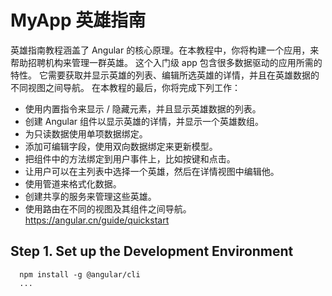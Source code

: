 # MyApp 英雄指南

英雄指南教程涵盖了 Angular 的核心原理。在本教程中，你将构建一个应用，来帮助招聘机构来管理一群英雄。
这个入门级 app 包含很多数据驱动的应用所需的特性。 它需要获取并显示英雄的列表、编辑所选英雄的详情，并且在英雄数据的不同视图之间导航。
在本教程的最后，你将完成下列工作：
  - 使用内置指令来显示 / 隐藏元素，并且显示英雄数据的列表。
  - 创建 Angular 组件以显示英雄的详情，并显示一个英雄数组。
  - 为只读数据使用单项数据绑定。
  - 添加可编辑字段，使用双向数据绑定来更新模型。
  - 把组件中的方法绑定到用户事件上，比如按键和点击。
  - 让用户可以在主列表中选择一个英雄，然后在详情视图中编辑他。
  - 使用管道来格式化数据。
  - 创建共享的服务来管理这些英雄。
  - 使用路由在不同的视图及其组件之间导航。
  https://angular.cn/guide/quickstart

## Step 1. Set up the Development Environment
```
  npm install -g @angular/cli
  ...
```



